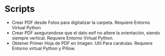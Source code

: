 # Scripts

- Crear PDF desde Fotos para digitalizar la carpeta. Requiere Entorno Virtual Python
- Crear PDF asegurandose que el dato exif no altere la orientación, siendo siempre vertical. Requiere Entorno Virtual Python.
- Obtener Primer Hoja de PDF en Imagen. Util Para caratulas. Requiere Entorno virtual Python y Pïllow.
